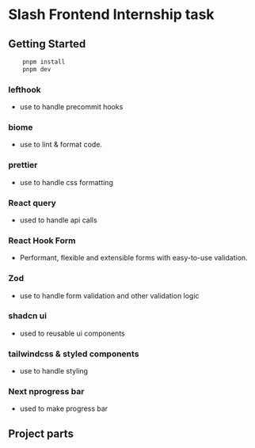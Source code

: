 # Slash Frontend Internship task

## Getting Started

```sh
    pnpm install
    pnpm dev
```

### lefthook

- use to handle precommit hooks

### biome

- use to lint & format code.

### prettier

- use to handle css formatting

### React query

- used to handle api calls

### React Hook Form

- Performant, flexible and extensible forms with easy-to-use validation.

### Zod

- use to handle form validation and other validation logic

### shadcn ui

- used to reusable ui components

### tailwindcss & styled components

- use to handle styling

### Next nprogress bar

- used to make progress bar

## Project parts
